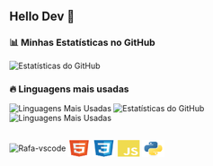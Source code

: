 ## Hello Dev 👋

<!--
**PedroTEC17/PedroTEC17** is a ✨ _special_ ✨ repository because its `README.md` (this file) appears on your GitHub profile.

Here are some ideas to get you started:

- 🔭 I’m currently working on ...
- 🌱 I’m currently learning ...
- 👯 I’m looking to collaborate on ...
- 🤔 I’m looking for help with ...
- 💬 Ask me about ...
- 📫 How to reach me: ...
- 😄 Pronouns: ...
- ⚡ Fun fact: ...
-->
### 📊 Minhas Estatísticas no GitHub  

![Estatísticas do GitHub](https://github-readme-stats.vercel.app/api?username=PedroTEC17&show_icons=true&theme=dark)

### 🔥 Linguagens mais usadas  
![Linguagens Mais Usadas](https://github-readme-stats.vercel.app/api/top-langs/?username=PedroTEC17&layout=compact&theme=dark)
![Estatísticas do GitHub](https://github-readme-stats.vercel.app/api?username=PedroTEC17&show_icons=true&theme=tokyonight)
![Linguagens Mais Usadas](https://github-readme-stats.vercel.app/api/top-langs/?username=PedroTEC17&layout=compact&theme=tokyonight)

<div style="display: inline_block"><br>
  <img align="center" alt="Rafa-vscode" height="30" width="40" src="https://cdn.jsdelivr.net/gh/devicons/devicon/icons/vscode/vscode-original.svg" />
  <img align="center" alt="Rafa-HTML" height="30" width="40" src="https://raw.githubusercontent.com/devicons/devicon/master/icons/html5/html5-original.svg">
  <img align="center" alt="Rafa-CSS" height="30" width="40" src="https://raw.githubusercontent.com/devicons/devicon/master/icons/css3/css3-original.svg">
  <img align="center" alt="Rafa-Js" height="30" width="40" src="https://raw.githubusercontent.com/devicons/devicon/master/icons/javascript/javascript-plain.svg">
  <img align="center" alt="Rafa-Python" height="30" width="40" src="https://raw.githubusercontent.com/devicons/devicon/master/icons/python/python-original.svg">
</div>


